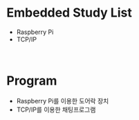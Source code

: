 # Embedded Study List
- Raspberry Pi 
- TCP/IP      

<br/>

# Program
- Raspberry Pi를 이용한 도어락 장치
- TCP/IP를 이용한 채팅프로그램
